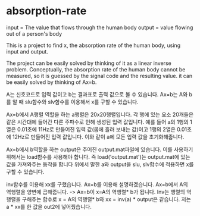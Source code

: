 # absorption-rate

input = The value that flows through the human body
output = value flowing out of a person's body

This is a project to find x, the absorption rate of the human body, using input and output.

The project can be easily solved by thinking of it as a linear inverse problem.
Conceptually, the absorption rate of the human body cannot be measured, so it is guessed by the signal code and the resulting value.
it can be easily solved by thinking of Ax=b.

A는 신호코드로 입력 값이고 b는 결과표로 출력 값으로 볼 수 있습니다.
Ax=b는 A와 b를 알 때 slu함수와 slv함수를 이용해서 x를 구할 수 있습니다. 

Ax=b에서 A행렬 역할을 하는 a행렬은 20x20행렬입니다.
각 행에 있는 요소 20개들은 같은 시간대에 들어간 다른 주파수로 인해 생성된 입력 값입니다.
예를 들어 a의 1행의 1열은 0.01초에 11Hz로 만들어진 입력 값(몸에 흘러 보내는 값)이고
1행의 2열은 0.01초에 12Hz로 만들어진 입력 값입니다.
이와 같이 a에 모든 입력 값을 초기화해줍니다.

Ax=b에서 b역할을 하는 output은 주어진 output.mat파일에 있습니다.
이를 사용하기 위해서는 load함수를 사용해야 합니다.
즉 load('output.mat')는 output.mat에 있는 값을 가져와주는 동작을 합니다
위에서 말한 a와 output을 slu, slv함수에 적용하면 x를 구할 수 있습니다.

inv함수를 이용해 xx를 구했습니다.
Ax=b를 이용해 설명하겠습니다.
Ax=b에서 A의 역행렬을 양변에 곱해줍니다. 
-> Ax=b이 x=A의 역행렬* b가 됩니다.
Inv는 행렬의 역행렬을 구해주는 함수로 x = A의 역행렬* b와 xx = inv(a) * output은 같습니다.
저는 a * xx를 한 값을 out2에 넣어줬습니다.
